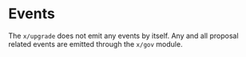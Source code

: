 # Events

The `x/upgrade` does not emit any events by itself. Any and all proposal related
events are emitted through the `x/gov` module.
